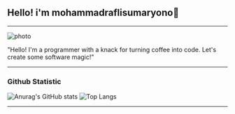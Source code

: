 
## Hello! i'm mohammadraflisumaryono👋
_______________

<img src=" https://i.pinimg.com/564x/e1/ef/07/e1ef07ffebb1e11483cbcea59450f865.jpg " alt="photo" >

"Hello! I'm a programmer with a knack for turning coffee into code. Let's create some software magic!"
_________________
### Github Statistic




<!--[![Anurag's GitHub stats](https://github-readme-stats.vercel.app/api?username=mohammadraflisumaryono)](https://github.com/anuraghazra/github-readme-stats) !-->
![Anurag's GitHub stats](https://github-readme-stats.vercel.app/api?username=mohammadraflisumaryono&show_icons=true&bg_color=00000000&rank_icon=github)
![Top Langs](https://github-readme-stats.vercel.app/api/top-langs/?username=mohammadraflisumaryono&show_progress=true&show_icons=true&bg_color=00000000&layout=compact)

--------------
<!--
**mohammadraflisumaryono/mohammadraflisumaryono** is a ✨ _special_ ✨ repository because its `README.md` (this file) appears on your GitHub profile.

Here are some ideas to get you started:

- 🔭 I’m currently working on ...
- 🌱 I’m currently learning ...
- 👯 I’m looking to collaborate on ...
- 🤔 I’m looking for help with ...
- 💬 Ask me about ...
- 📫 How to reach me: ...
- 😄 Pronouns: ...
- ⚡ Fun fact: ...
-->
